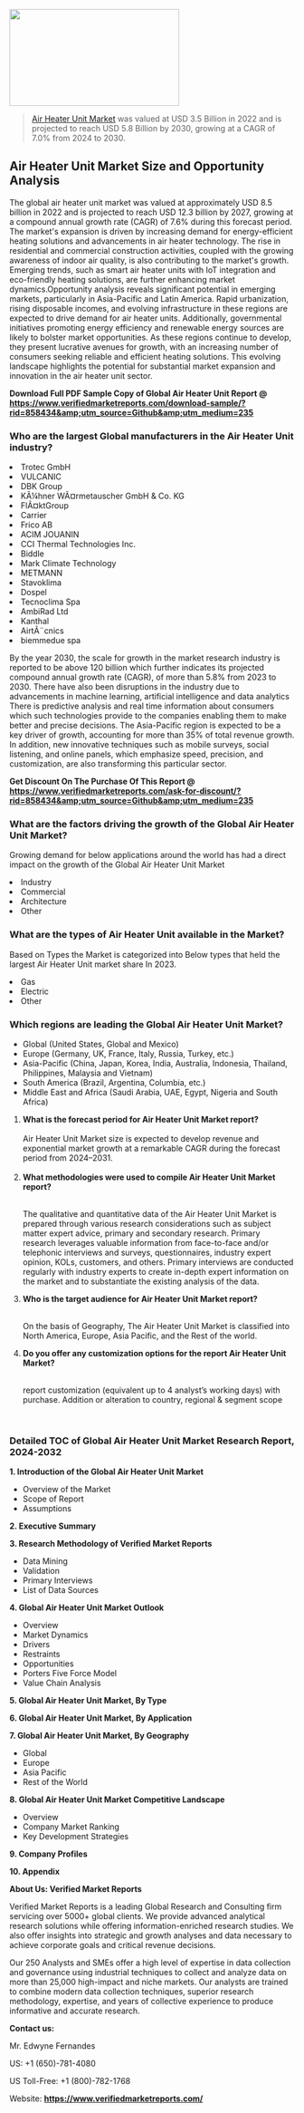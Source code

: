 <img src="https://ffe5etoiles.com/wp-content/uploads/2024/12/MST1-300x171.png" alt="" width="300" height="171" class="alignnone size-medium wp-image-20088" /><blockquote><p><p><a href="https://www.verifiedmarketreports.com/download-sample/?rid=858434&utm_source=Github&utm_medium=235" target="_blank">Air Heater Unit Market</a> was valued at USD 3.5 Billion in 2022 and is projected to reach USD 5.8 Billion by 2030, growing at a CAGR of 7.0% from 2024 to 2030.</p></blockquote><p><h2>Air Heater Unit Market Size and Opportunity Analysis</h2>The global air heater unit market was valued at approximately USD 8.5 billion in 2022 and is projected to reach USD 12.3 billion by 2027, growing at a compound annual growth rate (CAGR) of 7.6% during this forecast period. The market's expansion is driven by increasing demand for energy-efficient heating solutions and advancements in air heater technology. The rise in residential and commercial construction activities, coupled with the growing awareness of indoor air quality, is also contributing to the market's growth. Emerging trends, such as smart air heater units with IoT integration and eco-friendly heating solutions, are further enhancing market dynamics.Opportunity analysis reveals significant potential in emerging markets, particularly in Asia-Pacific and Latin America. Rapid urbanization, rising disposable incomes, and evolving infrastructure in these regions are expected to drive demand for air heater units. Additionally, governmental initiatives promoting energy efficiency and renewable energy sources are likely to bolster market opportunities. As these regions continue to develop, they present lucrative avenues for growth, with an increasing number of consumers seeking reliable and efficient heating solutions. This evolving landscape highlights the potential for substantial market expansion and innovation in the air heater unit sector.</p><p class=""><strong>Download Full PDF Sample Copy of Global Air Heater Unit Report @ <a href="https://www.verifiedmarketreports.com/download-sample/?rid=858434&amp;utm_source=Github&amp;utm_medium=235" target="_blank">https://www.verifiedmarketreports.com/download-sample/?rid=858434&amp;utm_source=Github&amp;utm_medium=235</a></strong></p><h3 id="" class="">Who are the largest Global manufacturers in the Air Heater Unit industry?</h3><p><li>Trotec GmbH</li><li> VULCANIC</li><li> DBK Group</li><li> KÃ¼hner WÃ¤rmetauscher GmbH & Co. KG</li><li> FlÃ¤ktGroup</li><li> Carrier</li><li> Frico AB</li><li> ACIM JOUANIN</li><li> CCI Thermal Technologies Inc.</li><li> Biddle</li><li> Mark Climate Technology</li><li> METMANN</li><li> Stavoklima</li><li> Dospel</li><li> Tecnoclima Spa</li><li> AmbiRad Ltd</li><li> Kanthal</li><li> AirtÃ¨cnics</li><li> biemmedue spa</li></p><div class=""><div class="" dir="" data-message-author-role="" data-message-id="" data-message-model-slug=""><div class=""><div class=""><div class=""><div class="" dir="" data-message-author-role="" data-message-id="" data-message-model-slug=""><div class=""><div class=""><p>By the year 2030, the scale for growth in the market research industry is reported to be above 120 billion which further indicates its projected compound annual growth rate (CAGR), of more than 5.8% from 2023 to 2030. There have also been disruptions in the industry due to advancements in machine learning, artificial intelligence and data analytics There is predictive analysis and real time information about consumers which such technologies provide to the companies enabling them to make better and precise decisions. The Asia-Pacific region is expected to be a key driver of growth, accounting for more than 35% of total revenue growth. In addition, new innovative techniques such as mobile surveys, social listening, and online panels, which emphasize speed, precision, and customization, are also transforming this particular sector.</p><p><strong>Get Discount On The Purchase Of This Report @&nbsp; <a href="https://www.verifiedmarketreports.com/ask-for-discount/?rid=858434&amp;utm_source=Github&amp;utm_medium=235" target="_blank">https://www.verifiedmarketreports.com/ask-for-discount/?rid=858434&amp;utm_source=Github&amp;utm_medium=235</a></strong></p></div></div></div></div></div></div></div></div><h3 id="" class="">What are the factors driving the growth of the Global Air Heater Unit Market?</h3><p id="" class="">Growing demand for below applications around the world has had a direct impact on the growth of the Global Air Heater Unit Market</p><p id="" class=""><li>Industry</li><li> Commercial</li><li> Architecture</li><li> Other</li></p><h3 id="" class="">What are the types of Air Heater Unit available in the Market?</h3><p id="" class="">Based on Types the Market is categorized into Below types that held the largest Air Heater Unit market share In 2023.</p><p id="" class=""><li>Gas</li><li> Electric</li><li> Other</li></p><h3 id="" class="">Which regions are leading the Global Air Heater Unit Market?</h3><ul><li>Global (United States, Global and Mexico)</li><li>Europe (Germany, UK, France, Italy, Russia, Turkey, etc.)</li><li>Asia-Pacific (China, Japan, Korea, India, Australia, Indonesia, Thailand, Philippines, Malaysia and Vietnam)</li><li>South America (Brazil, Argentina, Columbia, etc.)</li><li>Middle East and Africa (Saudi Arabia, UAE, Egypt, Nigeria and South Africa)</li></ul><p><ol><li><strong>What is the forecast period for Air Heater Unit Market report?<br /></strong><br /><span data-sheets-root="1" data-sheets-value="{&quot;1&quot;:2,&quot;2&quot;:&quot;XXXX size is expected to develop revenue and exponential market growth at a remarkable CAGR during the forecast period from 2024&ndash;2030.&quot;}" data-sheets-userformat="{&quot;2&quot;:12674,&quot;4&quot;:{&quot;1&quot;:2,&quot;2&quot;:16776960},&quot;10&quot;:2,&quot;11&quot;:0,&quot;15&quot;:&quot;Arial&quot;,&quot;16&quot;:12}">Air Heater Unit Market size is expected to develop revenue and exponential market growth at a remarkable CAGR during the forecast period from 2024&ndash;2031.</span><br /><br /></li><li><strong>What methodologies were used to compile Air Heater Unit Market report?<br /><br /></strong><p>The qualitative and quantitative data of the&nbsp;Air Heater Unit Market is prepared through various research considerations such as subject matter expert advice, primary and secondary research. Primary research leverages valuable information from face-to-face and/or telephonic interviews and surveys, questionnaires, industry expert opinion, KOLs, customers, and others. Primary interviews are conducted regularly with industry experts to create in-depth expert information on the market and to substantiate the existing analysis of the data.&nbsp;</p></li><li><strong>Who is the target audience for Air Heater Unit Market report?<br /><br /></strong><p>On the basis of Geography, The&nbsp;Air Heater Unit Market is classified into North America, Europe, Asia Pacific, and the Rest of the world.</p></li><li><strong>Do you offer any customization options for the report Air Heater Unit Market?<br /><br /></strong><p>report customization (equivalent up to 4 analyst&rsquo;s working days) with purchase. Addition or alteration to country, regional &amp; segment scope</p><p>&nbsp;</p></li></ol></p><h3 id="" class="">Detailed TOC of Global Air Heater Unit Market Research Report, 2024-2032</h3><p id="" class=""><strong>1. Introduction of the Global Air Heater Unit Market</strong></p><ul><li>Overview of the Market</li><li>Scope of Report</li><li>Assumptions</li></ul><p id="" class=""><strong>2. Executive Summary</strong></p><p id="" class=""><strong>3. Research Methodology of&nbsp;Verified Market Reports</strong></p><ul><li>Data Mining</li><li>Validation</li><li>Primary Interviews</li><li>List of Data Sources</li></ul><p id="" class=""><strong>4. Global Air Heater Unit Market Outlook</strong></p><ul><li>Overview</li><li>Market Dynamics</li><li>Drivers</li><li>Restraints</li><li>Opportunities</li><li>Porters Five Force Model</li><li>Value Chain Analysis</li></ul><p id="" class=""><strong>5. Global Air Heater Unit Market, By&nbsp;Type</strong></p><p id="" class=""><strong>6. Global Air Heater Unit Market, By Application</strong></p><p id="" class=""><strong>7. Global Air Heater Unit Market, By Geography</strong></p><ul><li>Global</li><li>Europe</li><li>Asia Pacific</li><li>Rest of the World</li></ul><p id="" class=""><strong>8. Global Air Heater Unit Market Competitive Landscape</strong></p><ul><li>Overview</li><li>Company Market Ranking</li><li>Key Development Strategies</li></ul><p id="" class=""><strong>9. Company Profiles</strong></p><p id="" class=""><strong>10. Appendix</strong></p><p id="" class=""><strong>About Us: Verified Market Reports</strong></p><p id="" class="">Verified Market Reports is a leading Global Research and Consulting firm servicing over 5000+ global clients. We provide advanced analytical research solutions while offering information-enriched research studies. We also offer insights into strategic and growth analyses and data necessary to achieve corporate goals and critical revenue decisions.</p><p id="" class="">Our 250 Analysts and SMEs offer a high level of expertise in data collection and governance using industrial techniques to collect and analyze data on more than 25,000 high-impact and niche markets. Our analysts are trained to combine modern data collection techniques, superior research methodology, expertise, and years of collective experience to produce informative and accurate research.</p><p id="" class=""><strong>Contact us:</strong></p><p id="" class="">Mr. Edwyne Fernandes</p><p id="" class="">US: +1 (650)-781-4080</p><p id="" class="">US Toll-Free: +1 (800)-782-1768</p><p id="" class="">Website: <a target="" data-test-app-aware-link=""><strong>https://www.verifiedmarketreports.com/</strong></a></p>
